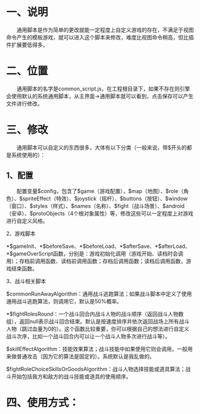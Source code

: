# 一、说明

&emsp;&emsp;通用脚本是作为简单的更改就能一定程度上自定义游戏的存在，不满足于视图命令产生的模板游戏，就可以进入这个脚本来修改，难度比视图命令稍高，但比插件扩展要低得多。

# 二、位置

&emsp;&emsp;通用脚本的名字是common_script.js，在工程根目录下，如果不存在则引擎会使用默认的系统通用脚本，从主界面->通用脚本就可以看到，点击保存可以产生文件进行修改。

# 三、修改

&emsp;&emsp;通用脚本可以自定义的东西很多，大体有以下分类（一般来说，带\$开头的都是系统使用的）：

## 1、配置

&emsp;&emsp;配置变量\$config，包含了\$game（游戏配置），\$map（地图）、\$role（角色）、$spriteEffect（特效）、\$joystick（摇杆）、\$buttons（按钮）、\$window（窗口）、\$styles（样式）、\$names（名称）、\$fight（战斗场景）、\$android（安卓）、\$protoObjects（4个根对象属性）等，修改这些可以一定程度上对游戏进行自定义风格。

2、游戏脚本

\*$gameInit、\*\$beforeSave、\*\$beforeLoad、\*\$afterSave、\*\$afterLoad、\*\$gameOverScript函数，分别是：游戏初始化调用（游戏开始、读档时会调用）；存档前调用函数、读档前调用函数；存档后调用函数；读档后调用函数，游戏结束函数。

3、战斗相关脚本

\$commonRunAwayAlgorithm：通用战斗逃跑算法；如果战斗脚本中定义了使用通用战斗逃跑算法，则调用它，默认是50%概率。

\*\$fightRolesRound：一个战斗回合内战斗人物的战斗顺序（返回战斗人物数组），返回null表示战斗回合结束。默认是按速度排序并依次返回战场上所有战斗人物（跳过血量为0的）。这个函数比较重要，你可以根据自己的想法进行自定义战斗次序，比如一个战斗回合内可以让一个战斗人物多次进行战斗等）。

\$skillEffectAlgorithm：技能效果算法；战斗技能中如果使用它则会调用，一般用来做普通攻击（因为它的算法是固定的）。系统默认是我乱做的。

\$fightRoleChoiceSkillsOrGoodsAlgorithm：战斗人物选择技能或道具算法；战斗开始包括我方和敌方的战斗技能或道具的使用顺序。

# 四、使用方式：

&emsp;&emsp;
